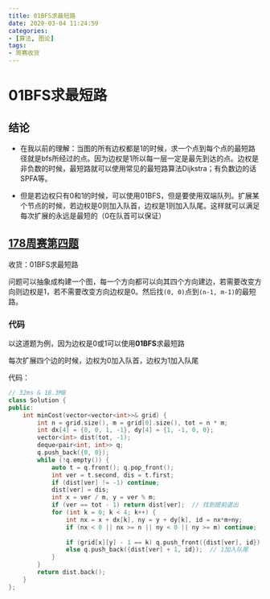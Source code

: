 ```yaml
---
title: 01BFS求最短路
date: 2020-03-04 11:24:59
categories:
- [算法, 图论]
tags:
- 周赛收货
---
```



# 01BFS求最短路


## 结论

* 在我以前的理解：当图的所有边权都是1的时候，求一个点到每个点的最短路径就是bfs所经过的点。因为边权是1所以每一层一定是最先到达的点。边权是非负数的时候，最短路就可以使用常见的最短路算法Dijkstra；有负数边的话SPFA等。

* 但是若边权只有0和1的时候，可以使用01BFS，但是要使用双端队列。扩展某个节点的时候，若边权是0则加入队首，边权是1则加入队尾。这样就可以满足每次扩展的永远是最短的（0在队首可以保证）



## [178周赛第四题](https://leetcode-cn.com/problems/minimum-cost-to-make-at-least-one-valid-path-in-a-grid/ )

收货：01BFS求最短路

问题可以抽象成构建一个图，每一个方向都可以向其四个方向建边，若需要改变方向则边权是1，若不需要改变方向边权是0。然后找`(0, 0)`点到`(n-1, m-1)`的最短路。



### 代码

以这道题为例，因为边权是0或1可以使用**01BFS**求最短路

每次扩展四个边的时候，边权为0加入队首，边权为1加入队尾

代码：

```c++
// 32ms & 18.3MB
class Solution {
public:
    int minCost(vector<vector<int>>& grid) {
        int n = grid.size(), m = grid[0].size(), tot = n * m;
        int dx[4] = {0, 0, 1, -1}, dy[4] = {1, -1, 0, 0};
        vector<int> dist(tot, -1);
        deque<pair<int, int>> q;
        q.push_back({0, 0});
        while (!q.empty()) {
            auto t = q.front(); q.pop_front();
            int ver = t.second, dis = t.first;
            if (dist[ver] != -1) continue;
            dist[ver] = dis;
            int x = ver / m, y = ver % m;
            if (ver == tot - 1) return dist[ver];  // 找到提前退出
            for (int k = 0; k < 4; k++) {
                int nx = x + dx[k], ny = y + dy[k], id = nx*m+ny;
                if (nx < 0 || nx >= n || ny < 0 || ny >= m) continue;
                
                if (grid[x][y] - 1 == k) q.push_front({dist[ver], id});  // 0加入队首
                else q.push_back({dist[ver] + 1, id});  // 1加入队尾
            }
        }
        return dist.back();
    }
};
```




